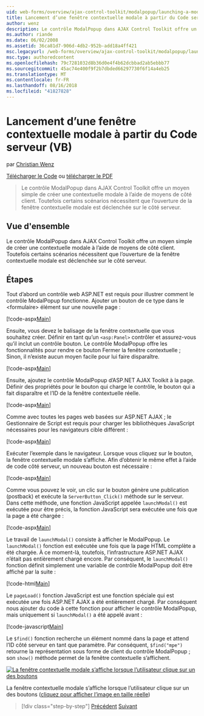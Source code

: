 ```yaml
---
uid: web-forms/overview/ajax-control-toolkit/modalpopup/launching-a-modal-popup-window-from-server-code-vb
title: Lancement d’une fenêtre contextuelle modale à partir du Code serveur (VB) | Microsoft Docs
author: wenz
description: Le contrôle ModalPopup dans AJAX Control Toolkit offre un moyen simple de créer une contextuelle modale à l’aide de moyens de côté client. Toutefois, certains scénarios nécessitent que t...
ms.author: riande
ms.date: 06/02/2008
ms.assetid: 36ca81d7-906d-4db2-952b-add18a4ff421
msc.legacyurl: /web-forms/overview/ajax-control-toolkit/modalpopup/launching-a-modal-popup-window-from-server-code-vb
msc.type: authoredcontent
ms.openlocfilehash: 79c7281032d8b36d0e4f4b62dcbbad2ab5ebbb77
ms.sourcegitcommit: 45ac74e400f9f2b7dbded66297730f6f14a4eb25
ms.translationtype: MT
ms.contentlocale: fr-FR
ms.lasthandoff: 08/16/2018
ms.locfileid: "41827828"
---
```

<a name="launching-a-modal-popup-window-from-server-code-vb"></a>Lancement d’une fenêtre contextuelle modale à partir du Code serveur (VB)
====================
par [Christian Wenz](https://github.com/wenz)

[Télécharger le Code](http://download.microsoft.com/download/2/4/0/24052038-f942-4336-905b-b60ae56f0dd5/ModalPopup1.vb.zip) ou [télécharger le PDF](http://download.microsoft.com/download/b/6/a/b6ae89ee-df69-4c87-9bfb-ad1eb2b23373/modalpopup1VB.pdf)

> Le contrôle ModalPopup dans AJAX Control Toolkit offre un moyen simple de créer une contextuelle modale à l’aide de moyens de côté client. Toutefois certains scénarios nécessitent que l’ouverture de la fenêtre contextuelle modale est déclenchée sur le côté serveur.


## <a name="overview"></a>Vue d'ensemble

Le contrôle ModalPopup dans AJAX Control Toolkit offre un moyen simple de créer une contextuelle modale à l’aide de moyens de côté client. Toutefois certains scénarios nécessitent que l’ouverture de la fenêtre contextuelle modale est déclenchée sur le côté serveur.

## <a name="steps"></a>Étapes

Tout d’abord un contrôle web ASP.NET est requis pour illustrer comment le contrôle ModalPopup fonctionne. Ajouter un bouton de ce type dans le &lt;formulaire&gt; élément sur une nouvelle page :

[!code-aspx[Main](launching-a-modal-popup-window-from-server-code-vb/samples/sample1.aspx)]

Ensuite, vous devez le balisage de la fenêtre contextuelle que vous souhaitez créer. Définir en tant qu’un `<asp:Panel>` contrôler et assurez-vous qu’il inclut un contrôle bouton. Le contrôle ModalPopup offre les fonctionnalités pour rendre ce bouton Fermer la fenêtre contextuelle ; Sinon, il n’existe aucun moyen facile pour lui faire disparaître.

[!code-aspx[Main](launching-a-modal-popup-window-from-server-code-vb/samples/sample2.aspx)]

Ensuite, ajoutez le contrôle ModalPopup d’ASP.NET AJAX Toolkit à la page. Définir des propriétés pour le bouton qui charge le contrôle, le bouton qui a fait disparaître et l’ID de la fenêtre contextuelle réelle.

[!code-aspx[Main](launching-a-modal-popup-window-from-server-code-vb/samples/sample3.aspx)]

Comme avec toutes les pages web basées sur ASP.NET AJAX ; le Gestionnaire de Script est requis pour charger les bibliothèques JavaScript nécessaires pour les navigateurs cible différent :

[!code-aspx[Main](launching-a-modal-popup-window-from-server-code-vb/samples/sample4.aspx)]

Exécuter l’exemple dans le navigateur. Lorsque vous cliquez sur le bouton, la fenêtre contextuelle modale s’affiche. Afin d’obtenir le même effet à l’aide de code côté serveur, un nouveau bouton est nécessaire :

[!code-aspx[Main](launching-a-modal-popup-window-from-server-code-vb/samples/sample5.aspx)]

Comme vous pouvez le voir, un clic sur le bouton génère une publication (postback) et exécute la `ServerButton_Click()` méthode sur le serveur. Dans cette méthode, une fonction JavaScript appelée `launchModal()` est exécutée pour être précis, la fonction JavaScript sera exécutée une fois que la page a été chargée :

[!code-aspx[Main](launching-a-modal-popup-window-from-server-code-vb/samples/sample6.aspx)]

Le travail de `launchModal()` consiste à afficher le ModalPopup. Le `launchModal()` fonction est exécutée une fois que la page HTML complète a été chargée. À ce moment-là, toutefois, l’infrastructure ASP.NET AJAX n’était pas entièrement chargé encore. Par conséquent, le `launchModal()` fonction définit simplement une variable de contrôle ModalPopup doit être affiché par la suite :

[!code-html[Main](launching-a-modal-popup-window-from-server-code-vb/samples/sample7.html)]

Le `pageLoad()` fonction JavaScript est une fonction spéciale qui est exécutée une fois ASP.NET AJAX a été entièrement chargé. Par conséquent nous ajouter du code à cette fonction pour afficher le contrôle ModalPopup, mais uniquement si `launchModal()` a été appelé avant :

[!code-javascript[Main](launching-a-modal-popup-window-from-server-code-vb/samples/sample8.js)]

Le `$find()` fonction recherche un élément nommé dans la page et attend l’ID côté serveur en tant que paramètre. Par conséquent, `$find("mpe")` retourne la représentation sous forme de client du contrôle ModalPopup ; son `show()` méthode permet de la fenêtre contextuelle s’affichent.


[![La fenêtre contextuelle modale s’affiche lorsque l’utilisateur clique sur un des boutons](launching-a-modal-popup-window-from-server-code-vb/_static/image2.png)](launching-a-modal-popup-window-from-server-code-vb/_static/image1.png)

La fenêtre contextuelle modale s’affiche lorsque l’utilisateur clique sur un des boutons ([cliquez pour afficher l’image en taille réelle](launching-a-modal-popup-window-from-server-code-vb/_static/image3.png))

> [!div class="step-by-step"]
> [Précédent](positioning-a-modalpopup-cs.md)
> [Suivant](using-modalpopup-with-a-repeater-control-vb.md)
